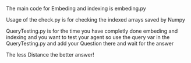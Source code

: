 The main code for Embeding and indexing is embeding.py

Usage of the check.py is for checking the indexed arrays saved by Numpy

QueryTesting.py is for the time you have completly done embeding and indexing and you want to test your agent so use the query var in the QueryTesting.py and add your Question there and wait for the answer

The less Distance the better answer!